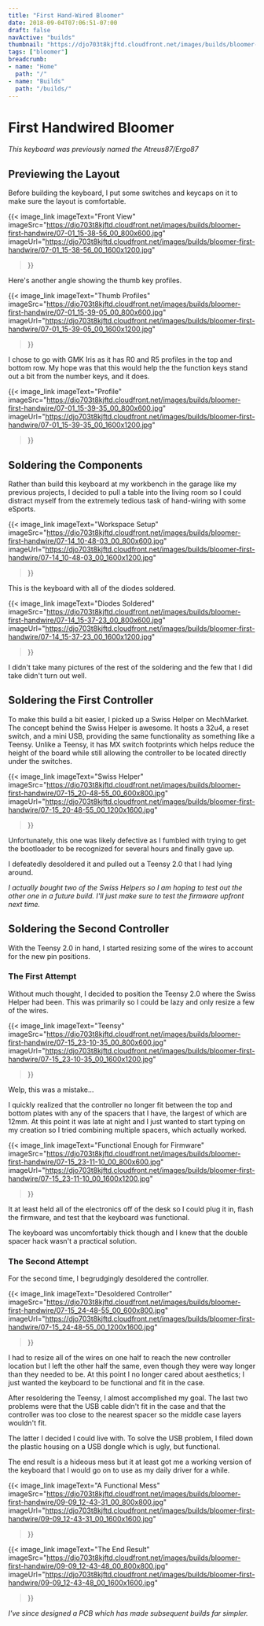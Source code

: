 ```yaml
---
title: "First Hand-Wired Bloomer"
date: 2018-09-04T07:06:51-07:00
draft: false
navActive: "builds"
thumbnail: "https://djo703t8kjftd.cloudfront.net/images/builds/bloomer-first-handwire/09-09_12-43-31_00_800x800.jpg"
tags: ["bloomer"]
breadcrumb:
- name: "Home"
  path: "/"
- name: "Builds"
  path: "/builds/"
---
```


# First Handwired Bloomer

*This keyboard was previously named the Atreus87/Ergo87*

## Previewing the Layout

Before building the keyboard, I put some switches and keycaps on it to make
sure the layout is comfortable.

{{<
    image_link
        imageText="Front View"
        imageSrc="https://djo703t8kjftd.cloudfront.net/images/builds/bloomer-first-handwire/07-01_15-38-56_00_800x600.jpg"
        imageUrl="https://djo703t8kjftd.cloudfront.net/images/builds/bloomer-first-handwire/07-01_15-38-56_00_1600x1200.jpg"
>}}

Here's another angle showing the thumb key profiles.

{{<
    image_link
        imageText="Thumb Profiles"
        imageSrc="https://djo703t8kjftd.cloudfront.net/images/builds/bloomer-first-handwire/07-01_15-39-05_00_800x600.jpg"
        imageUrl="https://djo703t8kjftd.cloudfront.net/images/builds/bloomer-first-handwire/07-01_15-39-05_00_1600x1200.jpg"
>}}

I chose to go with GMK Iris as it has R0 and R5 profiles in the top and bottom
row. My hope was that this would help the the function keys stand out a bit
from the number keys, and it does.

{{<
    image_link
        imageText="Profile"
        imageSrc="https://djo703t8kjftd.cloudfront.net/images/builds/bloomer-first-handwire/07-01_15-39-35_00_800x600.jpg"
        imageUrl="https://djo703t8kjftd.cloudfront.net/images/builds/bloomer-first-handwire/07-01_15-39-35_00_1600x1200.jpg"
>}}

## Soldering the Components

Rather than build this keyboard at my workbench in the garage like my previous
projects, I decided to pull a table into the living room so I could distract
myself from the extremely tedious task of hand-wiring with some eSports.

{{<
    image_link
        imageText="Workspace Setup"
        imageSrc="https://djo703t8kjftd.cloudfront.net/images/builds/bloomer-first-handwire/07-14_10-48-03_00_800x600.jpg"
        imageUrl="https://djo703t8kjftd.cloudfront.net/images/builds/bloomer-first-handwire/07-14_10-48-03_00_1600x1200.jpg"
>}}

This is the keyboard with all of the diodes soldered.

{{<
    image_link
        imageText="Diodes Soldered"
        imageSrc="https://djo703t8kjftd.cloudfront.net/images/builds/bloomer-first-handwire/07-14_15-37-23_00_800x600.jpg"
        imageUrl="https://djo703t8kjftd.cloudfront.net/images/builds/bloomer-first-handwire/07-14_15-37-23_00_1600x1200.jpg"
>}}

I didn't take many pictures of the rest of the soldering and the few that I did
take didn't turn out well.

## Soldering the First Controller 

To make this build a bit easier, I picked up a Swiss Helper on MechMarket. The
concept behind the Swiss Helper is awesome. It hosts a 32u4, a reset switch,
and a mini USB, providing the same functionality as something like a Teensy.
Unlike a Teensy, it has MX switch footprints which helps reduce the height of
the board while still allowing the controller to be located directly under the
switches.

{{<
    image_link
        imageText="Swiss Helper"
        imageSrc="https://djo703t8kjftd.cloudfront.net/images/builds/bloomer-first-handwire/07-15_20-48-55_00_600x800.jpg"
        imageUrl="https://djo703t8kjftd.cloudfront.net/images/builds/bloomer-first-handwire/07-15_20-48-55_00_1200x1600.jpg"
>}}

Unfortunately, this one was likely defective as I fumbled with trying to get
the bootloader to be recognized for several hours and finally gave up.

I defeatedly desoldered it and pulled out a Teensy 2.0 that I had lying around.

*I actually bought two of the Swiss Helpers so I am hoping to test out the
other one in a future build. I'll just make sure to test the firmware upfront
next time.*

## Soldering the Second Controller

With the Teensy 2.0 in hand, I started resizing some of the wires to account
for the new pin positions.

### The First Attempt

Without much thought, I decided to position the Teensy 2.0 where the Swiss
Helper had been. This was primarily so I could be lazy and only resize a few of
the wires.

{{<
    image_link
        imageText="Teensy"
        imageSrc="https://djo703t8kjftd.cloudfront.net/images/builds/bloomer-first-handwire/07-15_23-10-35_00_800x600.jpg"
        imageUrl="https://djo703t8kjftd.cloudfront.net/images/builds/bloomer-first-handwire/07-15_23-10-35_00_1600x1200.jpg"
>}}

Welp, this was a mistake...

I quickly realized that the controller no longer fit between the top and bottom
plates with any of the spacers that I have, the largest of which are 12mm. At
this point it was late at night and I just wanted to start typing on my
creation so I tried combining multiple spacers, which actually worked.

{{<
    image_link
        imageText="Functional Enough for Firmware"
        imageSrc="https://djo703t8kjftd.cloudfront.net/images/builds/bloomer-first-handwire/07-15_23-11-10_00_800x600.jpg"
        imageUrl="https://djo703t8kjftd.cloudfront.net/images/builds/bloomer-first-handwire/07-15_23-11-10_00_1600x1200.jpg"
>}}


It at least held all of the electronics off of the desk so I could plug it in,
flash the firmware, and test that the keyboard was functional.

The keyboard was uncomfortably thick though and I knew that the double spacer
hack wasn't a practical solution.

### The Second Attempt

For the second time, I begrudgingly desoldered the controller.

{{<
    image_link
        imageText="Desoldered Controller"
        imageSrc="https://djo703t8kjftd.cloudfront.net/images/builds/bloomer-first-handwire/07-15_24-48-55_00_600x800.jpg"
        imageUrl="https://djo703t8kjftd.cloudfront.net/images/builds/bloomer-first-handwire/07-15_24-48-55_00_1200x1600.jpg"
>}}

I had to resize all of the wires on one half to reach the new controller
location but I left the other half the same, even though they were way longer
than they needed to be. At this point I no longer cared about aesthetics; I
just wanted the keyboard to be functional and fit in the case.

After resoldering the Teensy, I almost accomplished my goal. The last two
problems were that the USB cable didn't fit in the case and that the controller
was too close to the nearest spacer so the middle case layers wouldn't fit.

The latter I decided I could live with. To solve the USB problem, I filed down
the plastic housing on a USB dongle which is ugly, but functional.

The end result is a hideous mess but it at least got me a working version of
the keyboard that I would go on to use as my daily driver for a while.

{{<
    image_link
        imageText="A Functional Mess"
        imageSrc="https://djo703t8kjftd.cloudfront.net/images/builds/bloomer-first-handwire/09-09_12-43-31_00_800x800.jpg"
        imageUrl="https://djo703t8kjftd.cloudfront.net/images/builds/bloomer-first-handwire/09-09_12-43-31_00_1600x1600.jpg"
>}}

{{<
    image_link
        imageText="The End Result"
        imageSrc="https://djo703t8kjftd.cloudfront.net/images/builds/bloomer-first-handwire/09-09_12-43-48_00_800x800.jpg"
        imageUrl="https://djo703t8kjftd.cloudfront.net/images/builds/bloomer-first-handwire/09-09_12-43-48_00_1600x1600.jpg"
>}}

*I've since designed a PCB which has made subsequent builds far simpler.*

